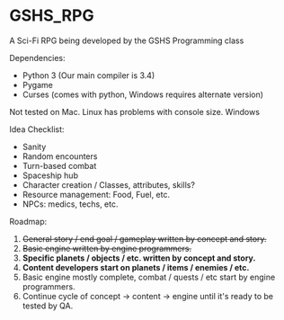 # GSHS_RPG
A Sci-Fi RPG being developed by the GSHS Programming class

Dependencies:

* Python 3 (Our main compiler is 3.4)
* Pygame
* Curses (comes with python, Windows requires alternate version)

Not tested on Mac. Linux has problems with console size. Windows 

Idea Checklist:

* Sanity
* Random encounters
* Turn-based combat
* Spaceship hub
* Character creation / Classes, attributes, skills?
* Resource management: Food, Fuel, etc.
* NPCs: medics, techs, etc.

Roadmap:

1. ~~General story / end goal / gameplay written by concept and story.~~
2. ~~Basic engine written by engine programmers.~~
3. **Specific planets / objects / etc. written by concept and story.**
4. **Content developers start on planets / items / enemies / etc.**
5. Basic engine mostly complete, combat / quests / etc start by engine programmers.
6. Continue cycle of concept -> content -> engine until it's ready to be tested by QA.
